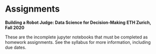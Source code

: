 # Assignments
**Building a Robot Judge: Data Science for Decision-Making**
**ETH Zurich, Fall 2020**

These are the incomplete jupyter notebooks that must be completed as homework assignments. See the syllabus for more information, including due dates.
